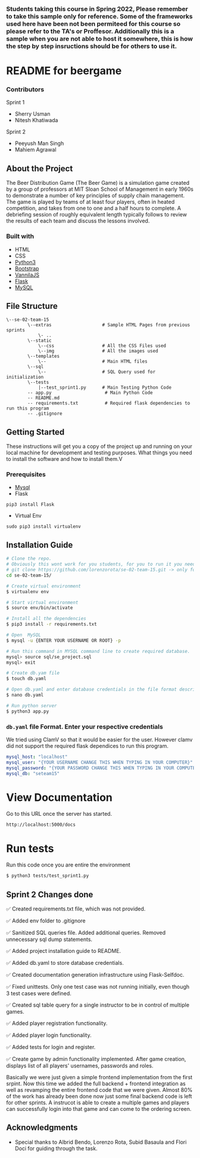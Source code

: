 ### Students taking this course in Spring 2022, Please remember to take this sample only for reference. Some of the frameworks used here have been not been permiteed for this course so please refer to the TA's or Proffesor. Additionally this is a sample when you are not able to host it somewhere, this is how the step by step insructions should be for others to use it. 


# README for beergame

### Contributors

Sprint 1
- Sherry Usman
- Nitesh Khatiwada

Sprint 2
- Peeyush Man Singh
- Mahiem Agrawal


## About the Project

The Beer Distribution Game (The Beer Game) is a simulation game created by a group of professors at MIT Sloan School of Management in early 1960s to demonstrate a number of key principles of supply chain management. The game is played by teams of at least four players, often in heated competition, and takes from one to one and a half hours to complete. A debriefing session of roughly equivalent length typically follows to review the results of each team and discuss the lessons involved.

### Built with
* HTML
* CSS
* [Python3](https://www.python.org/download/releases/3.0/)
* [Bootstrap](https://getbootstrap.com/docs/3.4/css/)
* [VannilaJS](http://vanilla-js.com/)
* [Flask](https://www.fullstackpython.com/flask.html)
* [MySQL](https://www.mysql.com/)

## File Structure
```
\--se-02-team-15
        \--extras                   # Sample HTML Pages from previous sprints
            \- ..
        \--static
            \--css                  # All the CSS Files used
            \--img                  # All the images used 
        \--templates    
            \--                     # Main HTML files    
        \--sql  
            \--                     # SQL Query used for initialization
        \--tests
            |--test_sprint1.py      # Main Testing Python Code
        -- app.py                    # Main Python Code
        -- README.md
        -- requirements.txt          # Required flask dependencies to run this program
        -- .gitignore    
```

## Getting Started

These instructions will get you a copy of the project up and running on your local machine for development and testing purposes. What things you need to install the software and how to install them.V

### Prerequisites

* [Mysql](https://dev.mysql.com/downloads/installer/)
* Flask 
```
pip3 install Flask
```
* Virtual Env
```
sudo pip3 install virtualenv 
```

## Installation Guide

```bash
# Clone the repo.
# Obviously this wont work for you students, for you to run it you need download the entire repositary and then go to this folder where it is. But your readme should start with git clone for sure.
# git clone https://github.com/lorenzorota/se-02-team-15.git -> only for sample
cd se-02-team-15/

# Create virtual environment
$ virtualenv env

# Start virtual environment
$ source env/bin/activate

# Install all the dependencies
$ pip3 install -r requirements.txt

# Open  MySQL
$ mysql -u {ENTER YOUR USERNAME OR ROOT} -p

# Run this command in MYSQL command line to create required database.
mysql> source sql/se_project.sql
mysql> exit

# Create db.yam file 
$ touch db.yaml

# Open db.yaml and enter database credentials in the file format described below
$ nano db.yaml

# Run python server
$ python3 app.py

```

### `db.yaml` file Format. Enter your respective credentials

We tried using ClamV so that it would be easier for the user. However clamv did not support the required flask dependices to run this program.

```yaml
mysql_host: "localhost"
mysql_user: "{YOUR USERNAME CHANGE THIS WHEN TYPING IN YOUR COMPUTER}"
mysql_password: "{YOUR PASSWORD CHANGE THIS WHEN TYPING IN YOUR COMPUTER}"
mysql_db: "seteam15"
```

# View Documentation

Go to this URL once the server has started.

```
http://localhost:5000/docs
```
# Run tests

Run this code once you are entire the environment

```sh
$ python3 tests/test_sprint1.py
```

## Sprint 2 Changes done

✅  Created requirements.txt file, which was not provided.

✅   Added env folder to .gitignore

✅   Sanitized SQL queries file. Added additional queries. Removed unnecessary sql dump statements.

✅   Added project installation guide to README.

✅   Added db.yaml to store database credentials.

✅   Created documentation generation infrastructure using Flask-Selfdoc.

✅   Fixed unittests. Only one test case was not running initially, even though 3 test cases were defined.

✅   Created sql table query for a single instructor to be in control of multiple games.

✅   Added player registration functionality.

✅   Added player login functionality.

✅   Added tests for login and register.

✅   Create game by admin functionality implemented. After game creation, displays list of all players' usernames, passwords and roles.

Basically we were just given a simple frontend implementation from the first srpint. Now this time we added the full backend + frontend integration as well as revamping the entire frontend code that we were given. Almost 80% of the work has already been done now just some final backend code is left for other sprints. A instrucot is able to create a multiple games and players can successfully login into that game and can come to the ordering screen.

## Acknowledgments

* Special thanks to Albrid Bendo, Lorenzo Rota, Subid Basaula and Flori Doci for guiding through the task.
